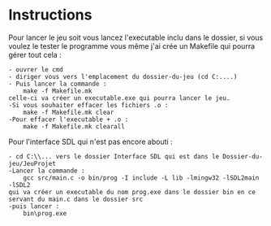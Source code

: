# Instructions

Pour lancer le jeu soit vous lancez l'executable inclu dans le dossier, si vous voulez le tester le programme vous même j'ai crée un Makefile qui pourra gérer tout cela :

	- ouvrer le cmd
	- diriger vous vers l'emplacement du dossier-du-jeu (cd C:....)
	- Puis lancer la commande :
		make -f Makefile.mk
	celle-ci va créer un executable.exe qui pourra lancer le jeu.
	-Si vous souhaiter effacer les fichiers .o :
		make -f Makefile.mk clear
	-Pour effacer l'executable + .o : 
		make -f Makefile.mk clearall

Pour l'interface SDL qui n'est pas encore abouti :

	- cd C:\\... vers le dossier Interface SDL qui est dans le Dossier-du-jeu/JeuProjet
	-Lancer la commande :	
		gcc src/main.c -o bin/prog -I include -L lib -lmingw32 -lSDL2main -lSDL2
	qui va créer un executable du nom prog.exe dans le dossier bin en ce servant du main.c dans le dossier src
	-puis lancer : 
		bin\prog.exe


